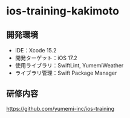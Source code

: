 # ios-training-kakimoto

## 開発環境

- IDE：Xcode 15.2
- 開発ターゲット：iOS 17.2
- 使用ライブラリ：SwiftLint, YumemiWeather
- ライブラリ管理：Swift Package Manager

## 研修内容
https://github.com/yumemi-inc/ios-training
